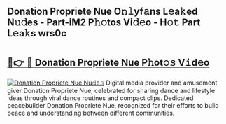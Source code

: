 ## Donation Propriete Nue O𝚗𝚕yf𝚊ns L𝚎a𝚔ed N𝚞𝚍es - Part-iM2 P𝚑𝚘tos Vi𝚍𝚎o - H𝚘𝚝 Part L𝚎a𝚔s wrs0c

# <h2><a href="http://kfesabt.oniu.top/?m=Donation+Propriete+Nue">🔗👉 🔴 Donation Propriete Nue P𝚑ot𝚘𝚜 V𝚒d𝚎o</a></h2>

[![Donation Propriete Nue Nu𝚍e𝚜](https://i.imgur.com/0qMVB7G.gif)](http://kfesabt.oniu.top/?m=Donation+Propriete+Nue)
Digital media provider and amusement giver Donation Propriete Nue, celebrated for sharing dance and lifestyle ideas through viral dance routines and compact clips. Dedicated peacebuilder Donation Propriete Nue, recognized for their efforts to build peace and understanding between different communities.  
